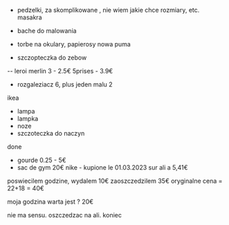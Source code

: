 - pedzelki, 
    za skomplikowane , nie wiem jakie chce rozmiary, etc. masakra
- bache do malowania

- torbe na okulary, papierosy nowa puma
- szczopteczka do zebow








-- leroi merlin 
        3 - 2.5€
        5prises - 3.9€
- rozgaleziacz 6, plus jeden malu 2


ikea
- lampa 
- lampka
- noze 
- szczoteczka do naczyn 


done 
- gourde 0.25 - 5€
- sac de gym 20€ nike - kupione le 01.03.2023 sur ali a 5,41€


poswiecilem godzine, 
wydalem 10€
zaoszczedzilem 35€
oryginalne cena = 22+18 = 40€

moja godzina warta jest  ? 20€

nie ma sensu. oszczedzac na ali. koniec 

